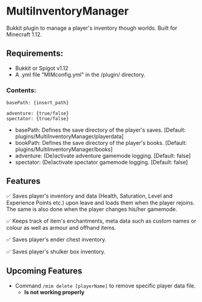 # MultiInventoryManager
Bukkit plugin to manage a player's inventory though worlds. Built for Minecraft 1.12.

## Requirements:

- Bukkit or Spigot v1.12
- A .yml file "MIMconfig.yml" in the /plugin/ directory.
### Contents:
```
basePath: {insert_path}

adventure: {true/false}
spectator: {true/false}
```
- basePath: Defines the save directory of the player's saves. [Default: plugins/MultiInventoryManager/playerdata]
- bookPath: Defines the save directory of the player's books. [Default: plugins/MultiInventoryManager/books]
- adventure: (De)activate adventure gamemode logging. [Default: false]
- spectator: (De)activate spectator gamemode logging. [Default: false]

## Features
:white_check_mark: Saves player's inventory and data (Health, Saturation, Level and Experience Points etc.) upon leave and loads them when the player rejoins. The same is also done when the player changes his/her gamemode.

:white_check_mark: Keeps track of item's enchantments, meta data such as custom names or colour as well as armour and offhand items.

:white_check_mark: Saves player's ender chest inventory.

:white_check_mark: Saves player's shulker box inventory.


## Upcoming Features
- Command `/mim delete [playerName]` to remove specific player data file.
  - __Is not working properly__


